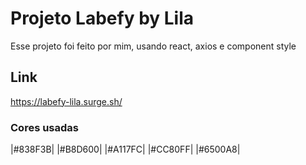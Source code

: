 # Projeto Labefy by Lila

Esse projeto foi feito por mim, usando react, axios e component style

## Link

https://labefy-lila.surge.sh/

### Cores usadas

|#838F3B|
|#B8D600|
|#A117FC|
|#CC80FF|
|#6500A8|